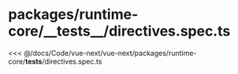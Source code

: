 # packages/runtime-core/\_\_tests\_\_/directives.spec.ts

<<< @/docs/Code/vue-next/vue-next/packages/runtime-core/__tests__/directives.spec.ts
